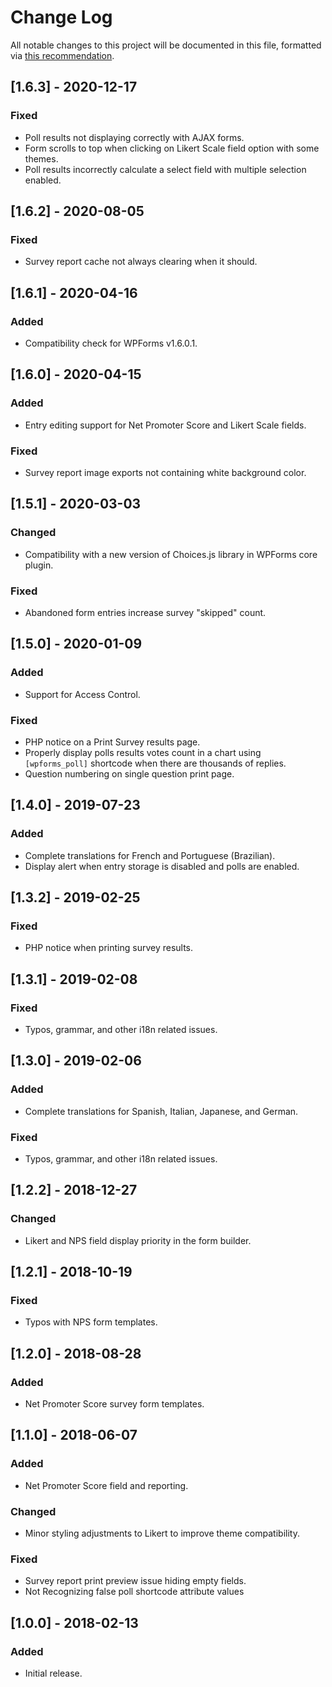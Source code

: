 # Change Log
All notable changes to this project will be documented in this file, formatted via [this recommendation](http://keepachangelog.com/).

## [1.6.3] - 2020-12-17
### Fixed
- Poll results not displaying correctly with AJAX forms.
- Form scrolls to top when clicking on Likert Scale field option with some themes.
- Poll results incorrectly calculate a select field with multiple selection enabled.

## [1.6.2] - 2020-08-05
### Fixed
- Survey report cache not always clearing when it should.

## [1.6.1] - 2020-04-16
### Added
- Compatibility check for WPForms v1.6.0.1.

## [1.6.0] - 2020-04-15
### Added
- Entry editing support for Net Promoter Score and Likert Scale fields. 

### Fixed
- Survey report image exports not containing white background color.

## [1.5.1] - 2020-03-03
### Changed
- Compatibility with a new version of Choices.js library in WPForms core plugin.

### Fixed
- Abandoned form entries increase survey "skipped" count.

## [1.5.0] - 2020-01-09
### Added
- Support for Access Control.

### Fixed
- PHP notice on a Print Survey results page.
- Properly display polls results votes count in a chart using `[wpforms_poll]` shortcode when there are thousands of replies. 
- Question numbering on single question print page.

## [1.4.0] - 2019-07-23
### Added
- Complete translations for French and Portuguese (Brazilian).
- Display alert when entry storage is disabled and polls are enabled.

## [1.3.2] - 2019-02-25
### Fixed
- PHP notice when printing survey results.

## [1.3.1] - 2019-02-08
### Fixed
- Typos, grammar, and other i18n related issues.

## [1.3.0] - 2019-02-06
### Added
- Complete translations for Spanish, Italian, Japanese, and German.

### Fixed
- Typos, grammar, and other i18n related issues.

## [1.2.2] - 2018-12-27
### Changed
- Likert and NPS field display priority in the form builder.

## [1.2.1] - 2018-10-19
### Fixed
- Typos with NPS form templates.

## [1.2.0] - 2018-08-28
### Added
- Net Promoter Score survey form templates.

## [1.1.0] - 2018-06-07
### Added
- Net Promoter Score field and reporting.

### Changed
- Minor styling adjustments to Likert to improve theme compatibility.

### Fixed
- Survey report print preview issue hiding empty fields.
- Not Recognizing false poll shortcode attribute values

## [1.0.0] - 2018-02-13
### Added
- Initial release.

